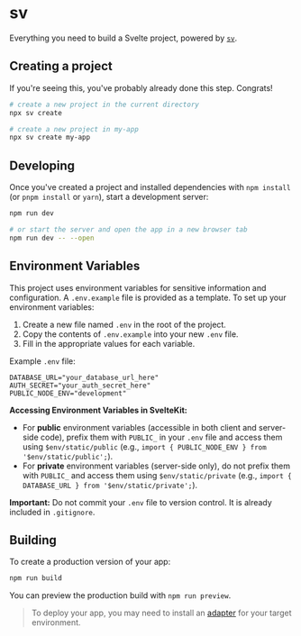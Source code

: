# sv

Everything you need to build a Svelte project, powered by [`sv`](https://github.com/sveltejs/cli).

## Creating a project

If you're seeing this, you've probably already done this step. Congrats!

```bash
# create a new project in the current directory
npx sv create

# create a new project in my-app
npx sv create my-app
```

## Developing

Once you've created a project and installed dependencies with `npm install` (or `pnpm install` or `yarn`), start a development server:

```bash
npm run dev

# or start the server and open the app in a new browser tab
npm run dev -- --open
```

## Environment Variables

This project uses environment variables for sensitive information and configuration. A `.env.example` file is provided as a template. To set up your environment variables:

1.  Create a new file named `.env` in the root of the project.
2.  Copy the contents of `.env.example` into your new `.env` file.
3.  Fill in the appropriate values for each variable.

Example `.env` file:

```
DATABASE_URL="your_database_url_here"
AUTH_SECRET="your_auth_secret_here"
PUBLIC_NODE_ENV="development"
```

**Accessing Environment Variables in SvelteKit:**

-   For **public** environment variables (accessible in both client and server-side code), prefix them with `PUBLIC_` in your `.env` file and access them using `$env/static/public` (e.g., `import { PUBLIC_NODE_ENV } from '$env/static/public';`).
-   For **private** environment variables (server-side only), do not prefix them with `PUBLIC_` and access them using `$env/static/private` (e.g., `import { DATABASE_URL } from '$env/static/private';`).

**Important:** Do not commit your `.env` file to version control. It is already included in `.gitignore`.

## Building

To create a production version of your app:

```bash
npm run build
```

You can preview the production build with `npm run preview`.

> To deploy your app, you may need to install an [adapter](https://svelte.dev/docs/kit/adapters) for your target environment.
